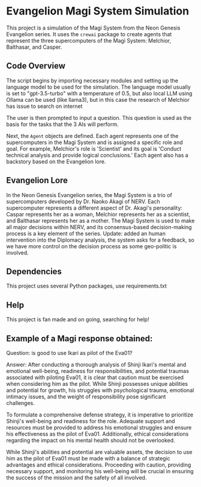 # Evangelion Magi System Simulation

This project is a simulation of the Magi System from the Neon Genesis Evangelion series. It uses the `crewai` package to create agents that represent the three supercomputers of the Magi System: Melchior, Balthasar, and Casper.

## Code Overview

The script begins by importing necessary modules and setting up the language model to be used for the simulation. The language model usually is set to "gpt-3.5-turbo" with a temperature of 0.5, but also local LLM using Ollama can be used (like llama3), but in this case the research of Melchior has issue to search on internet

The user is then prompted to input a question. This question is used as the basis for the tasks that the 3 AIs will perform.

Next, the `Agent` objects are defined. Each agent represents one of the supercomputers in the Magi System and is assigned a specific role and goal. For example, Melchior's role is 'Scientist' and its goal is 'Conduct technical analysis and provide logical conclusions.' Each agent also has a backstory based on the Evangelion lore.

## Evangelion Lore

In the Neon Genesis Evangelion series, the Magi System is a trio of supercomputers developed by Dr. Naoko Akagi of NERV. Each supercomputer represents a different aspect of Dr. Akagi's personality: Caspar represents her as a woman, Melchior represents her as a scientist, and Balthasar represents her as a mother. The Magi System is used to make all major decisions within NERV, and its consensus-based decision-making process is a key element of the series.
Update: added an human intervention into the Diplomacy analysis, the system asks for a feedback, so we have more control on the decision process as some geo-politic is involved.

## Dependencies

This project uses several Python packages, use requirements.txt

## Help
This project is fan made and on going, searching for help!

## Example of a Magi response obtained:

Question: is good to use Ikari as pilot of the Eva01?

Answer: After conducting a thorough analysis of Shinji Ikari's mental and emotional well-being, readiness for responsibilities, and potential traumas associated with piloting Eva01, it is clear that caution must be exercised when considering him as the pilot. While Shinji possesses unique abilities and potential for growth, his struggles with psychological trauma, emotional intimacy issues, and the weight of responsibility pose significant challenges.

To formulate a comprehensive defense strategy, it is imperative to prioritize Shinji's well-being and readiness for the role. Adequate support and resources must be provided to address his emotional struggles and ensure his effectiveness as the pilot of Eva01. Additionally, ethical considerations regarding the impact on his mental health should not be overlooked.

While Shinji's abilities and potential are valuable assets, the decision to use him as the pilot of Eva01 must be made with a balance of strategic advantages and ethical considerations. Proceeding with caution, providing necessary support, and monitoring his well-being will be crucial in ensuring the success of the mission and the safety of all involved.